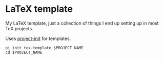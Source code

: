 # LaTeX template

My LaTeX template, just a collection of things I end up setting up in most TeX
projects.

Uses [project-init](https://crates.io/crates/project_init) for templates.

```
pi init tex-template $PROJECT_NAME
cd $PROJECT_NAME
```
